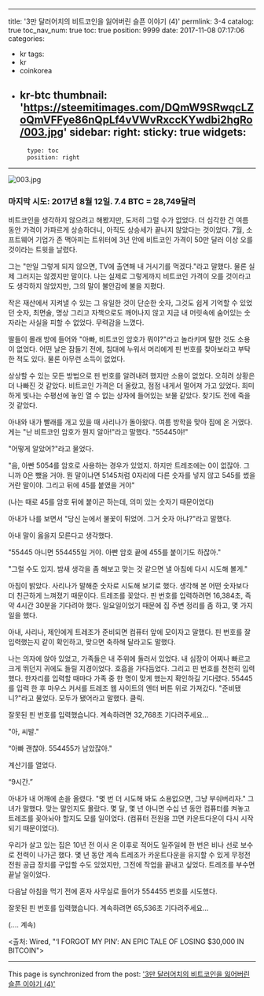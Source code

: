 
---
title: '3만 달러어치의 비트코인을 잃어버린 슬픈 이야기 (4)'
permlink: 3-4
catalog: true
toc_nav_num: true
toc: true
position: 9999
date: 2017-11-08 07:17:06
categories:
- kr
tags:
- kr
- coinkorea
- kr-btc
thumbnail: 'https://steemitimages.com/DQmW9SRwqcLZoQmVFFye86nQpLf4vVWvRxccKYwdbi2hgRo/003.jpg'
sidebar:
    right:
        sticky: true
widgets:
    -
        type: toc
        position: right
---


![003.jpg](https://steemitimages.com/DQmW9SRwqcLZoQmVFFye86nQpLf4vVWvRxccKYwdbi2hgRo/003.jpg)

### 마지막 시도: 2017년 8월 12일. 7.4 BTC = 28,749달러
  
비트코인을 생각하지 않으려고 해봤지만, 도저히 그럴 수가 없었다. 더 심각한 건 여름 동안 가격이 가파르게 상승하더니, 아직도 상승세가 끝나지 않았다는 것이었다. 7월, 소프트웨어 기업가 존 맥아피는 트위터에 3년 안에 비트코인 가격이 50만 달러 이상 오를 것이라는 트윗을 날렸다. 
  
그는 "만일 그렇게 되지 않으면, TV에 출연해 내 거시기를 먹겠다."라고 말했다. 물론 실제 그러지는 않겠지만 말이다. 나는 실제로 그렇게까지 비트코인 가격이 오를 것이라고도 생각하지 않았지만, 그의 말이 불안감에 불을 지폈다. 
  
작은 재산에서 지켜낼 수 있는 그 유일한 것이 단순한 숫자, 그것도 쉽게 기억할 수 있었던 숫자, 최면술, 명상 그리고 자책으로도 깨어나지 않고 지금 내 머릿속에 숨어있는 숫자라는 사실을 피할 수 없었다. 무력감을 느꼈다. 
  
딸들이 몰래 방에 들어와 "아빠, 비트코인 암호가 뭐야?"라고 놀라키며 말한 것도 소용이 없었다. 어떤 날은 잠들기 전에, 침대에 누워서 머리에게 핀 번호를 찾아보라고 부탁한 적도 있다. 물론 아무런 소득이 없었다.
  
상상할 수 있는 모든 방법으로 핀 번호를 알려내려 했지만 소용이 없었다. 오히려 상황은 더 나빠진 것 같았다. 비트코인 가격은 더 올랐고, 점점 내게서 멀어져 가고 있었다. 희미하게 빛나는 수평선에 놓인 열 수 없는 상자에 들어있는 보물 같았다. 찾기도 전에 죽을 것 같았다. 
  
아내와 내가 빨래를 개고 있을 때 사리나가 돌아왔다. 여름 방학을 맞아 집에 온 거였다. 게는 "난 비트코인 암호가 뭔지 알아!"라고 말했다. "55445야!"
  
"어떻게 알았어?"라고 물었다.
  
"음, 아빤 5054를 암호로 사용하는 경우가 있었지. 하지만 트레조에는 0이 없잖아. 그니까 0은 뺐을 거야. 뭔 말이냐면 5145처럼 0자리에 다른 숫자를 넣지 않고 545를 썼을 거란 말이야. 그리고 뒤에 45를 붙였을 거야" 
  
(나는 때로 45를 암호 뒤에 붙이곤 하는데, 의미 있는 숫자기 때문이었다)
  
아내가 나를 보면서 "당신 눈에서 불꽃이 튀었어. 그거 숫자 아냐?"라고 말했다.
  
아내 말이 옳을지 모른다고 생각했다.
  
"55445 아니면 554455일 거야. 아빤 암호 끝에 455를 붙이기도 하잖아." 
  
"그럴 수도 있지. 밤새 생각을 좀 해보고 맞는 것 같으면 낼 아침에 다시 시도해 볼게." 
  
아침이 밝았다. 사리나가 말해준 숫자로 시도해 보기로 했다. 생각해 본 어떤 숫자보다 더 친근하게 느껴졌기 때문이다. 트레조를 꽂았다. 핀 번호를 입력하려면 16,384초, 즉 약 4시간 30분을 기다려야 했다. 일요일이었기 때문에 집 주변 정리를 좀 하고, 몇 가지 일을 했다. 
  
아내, 사리나, 제인에게 트레조가 준비되면 컴퓨터 앞에 모이자고 말했다. 핀 번호를 잘 입력했는지 같이 확인하고, 맞으면 축하해 달라고도 말했다. 
  
나는 의자에 앉아 있었고, 가족들은 내 주위에 둘러서 있었다. 내 심장이 어찌나 빠르고 크게 뛰던지 귀에도 들릴 지경이었다. 호흡을 가다듬었다. 그리고 핀 번호를 천천히 입력했다. 한자리를 입력할 때마다 가족 중 한 명이 맞게 했는지 확인하길 기다렸다. 55445를 입력 한 후 마우스 커서를 트레조 웹 사이트의 엔터 버튼 위로 가져갔다. "준비됐니?"라고 물었다. 모두가 됐어라고 말했다. 클릭.
  
잘못된 핀 번호를 입력했습니다. 계속하려면 32,768초 기다려주세요...
  
"아, 씨발." 
  
“아빠 괜찮아. 554455가 남았잖아."
  
계산기를 열었다.
  
“9시간.”
  
아내가 내 어깨에 손을 올렸다. "몇 번 더 시도해 봐도 소용없으면, 그냥 부숴버리자." 그녀가 말했다. 맞는 말인지도 몰랐다. 몇 달, 몇 년 아니면 수십 년 동안 컴퓨터를 켜놓고 트레조를 꽂아놔야 할지도 모를 일이었다. (컴퓨터 전원을 끄면 카운트다운이 다시 시작되기 때문이었다). 
  
우리가 살고 있는 집은 10년 전 이사 온 이후로 적어도 일주일에 한 번은 비나 선로 보수로 전력이 나가곤 했다. 몇 년 동안 계속 트레조가 카운트다운을 유지할 수 있게 무정전 전원 공급 장치를 구입할 수도 있었지만, 그전에 작업을 끝내고 싶었다. 트레조를 부수면 끝날 일이었다. 
  
다음날 아침을 먹기 전에 혼자 사무실로 들어가 554455 번호를 시도했다.
  
잘못된 핀 번호를 입력했습니다. 계속하려면 65,536초 기다려주세요...
  
(.... 계속)
  
<출처: Wired, "‘I FORGOT MY PIN’: AN EPIC TALE OF LOSING $30,000 IN BITCOIN">

- - -

This page is synchronized from the post: ['3만 달러어치의 비트코인을 잃어버린 슬픈 이야기 (4)'](https://steemit.com/@pius.pius/3-4)
